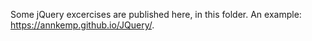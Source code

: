 Some jQuery excercises are published here, in this folder.
An example: https://annkemp.github.io/JQuery/. 
